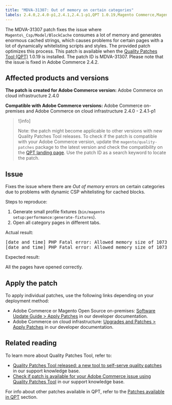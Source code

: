 ```yaml
---
title: "MDVA-31307: Out of memory on certain categories"
labels: 2.4.0,2.4.0-p1,2.4.1,2.4.1-p1,QPT 1.0.19,Magento Commerce,Magento Commerce Cloud,Quality Patches Tool,PHP Fatal Error,category pages,error message,memory,support tools,cloud infrastructure,on-premises
---
```


The MDVA-31307 patch fixes the issue where `Magento\_Csp/Model/BlockCache` consumes a lot of memory and generates enormous cached strings, which causes problems for certain pages with a lot of dynamically whitelisting scripts and styles. The provided patch optimizes this process. This patch is available when the [Quality Patches Tool (QPT)](https://support.magento.com/hc/en-us/articles/360047139492) 1.0.19 is installed. The patch ID is MDVA-31307. Please note that the issue is fixed in Adobe Commerce 2.4.2.

## Affected products and versions

 **The patch is created for Adobe Commerce version:** Adobe Commerce on cloud infrastructure 2.4.0

 **Compatible with Adobe Commerce versions:** Adobe Commerce on-premises and Adobe Commerce on cloud infrastructure 2.4.0 - 2.4.1-p1

 >![info]
 >
 >Note: the patch might become applicable to other versions with new Quality Patches Tool releases. To check if the patch is compatible with your Adobe Commerce version, update the `magento/quality-patches` package to the latest version and check the compatibility on the [QPT landing page](https://devdocs.magento.com/quality-patches/tool.html#patch-grid). Use the patch ID as a search keyword to locate the patch.

## Issue

Fixes the issue where there are *Out of memory* errors on certain categories due to problems with dynamic CSP whitelisting for cached blocks.

 <span class="wysiwyg-underline">Steps to reproduce:</span>

1. Generate small profile fixtures (`bin/magento setup:performance:generate-fixtures`).
1. Open all category pages in different tabs.

 <span class="wysiwyg-underline">Actual result:</span>

<pre>[date and time] PHP Fatal error: Allowed memory size of 1073741824 bytes exhausted (tried to allocate 90112 bytes) in Unknown on line 0
[date and time] PHP Fatal error: Allowed memory size of 1073741824 bytes exhausted (tried to allocate 33554440 bytes) in /app/<project id>/vendor/magento/module-csp/Model/Collector/DynamicCollector.php on line 31</pre>

 <span class="wysiwyg-underline">Expected result:</span>

All the pages have opened correctly.

## Apply the patch

To apply individual patches, use the following links depending on your deployment method:

* Adobe Commerce or Magento Open Source on-premises: [Software Update Guide > Apply Patches](https://devdocs.magento.com/guides/v2.4/comp-mgr/patching/mqp.html) in our developer documentation.
* Adobe Commerce on cloud infrastructure: [Upgrades and Patches > Apply Patches](https://devdocs.magento.com/cloud/project/project-patch.html) in our developer documentation.

## Related reading

To learn more about Quality Patches Tool, refer to:

* [Quality Patches Tool released: a new tool to self-serve quality patches](https://support.magento.com/hc/en-us/articles/360047139492) in our support knowledge base.
* [Check if patch is available for your Adobe Commerce issue using Quality Patches Tool](https://support.magento.com/hc/en-us/articles/360047125252) in our support knowledge base.

For info about other patches available in QPT, refer to the [Patches available in QPT](https://support.magento.com/hc/en-us/sections/360010506631-Patches-available-in-MQP-tool-) section.
